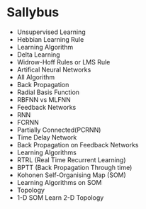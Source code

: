 # Sallybus
- Unsupervised Learning
 - Hebbian Learning Rule
 - Learning Algorithm
  - Delta Learning
  - Widrow-Hoff Rules or LMS Rule
- Artifical Neural Networks
 - All Algorithm
 - Back Propagation
- Radial Basis Function
 - RBFNN vs MLFNN
- Feedback Networks
 - RNN
 - FCRNN
 - Partially Connected(PCRNN)
 - Time Delay Network
 - Back Propagation on Feedback Networks
- Learning Algorithms
 - RTRL (Real Time Recurrent Learning)
 - BPTT (Back Propagation Through time)
- Kohonen Self-Organising Map (SOM)
 - Learning Algorithms on SOM
- Topology
 - 1-D SOM Learn 2-D Topology
